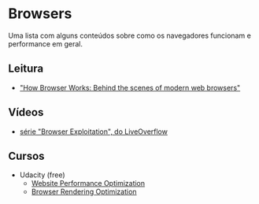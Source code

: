 # Browsers
Uma lista com alguns conteúdos sobre como os navegadores funcionam e performance em geral.

## Leitura
- ["How Browser Works: Behind the scenes of modern web browsers"](https://www.html5rocks.com/en/tutorials/internals/howbrowserswork/)

## Vídeos
- [série "Browser Exploitation", do LiveOverflow](https://liveoverflow.com/tag/browser-exploitation/)

## Cursos
- Udacity (free)
    - [Website Performance Optimization](https://www.udacity.com/course/website-performance-optimization--ud884)
    - [Browser Rendering Optimization](https://www.udacity.com/course/browser-rendering-optimization--ud860)
